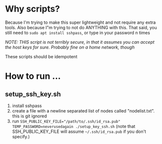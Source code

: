 # Why scripts?

Because I'm trying to make this super lightweight and not require any extra tools. Also because I"m trying to not do ANYTHING with this.
That said, you still need to `sudo apt install sshpass`, or type in your password n times

*NOTE: THIS script is not terribly secure, in that it assumes you can accept the host keys for sure. Probably fine on a home network, though*

These scripts should be idempotent


# How to run ...

## setup_ssh_key.sh
1) install sshpass
1) create a file with a newline separated list of nodes called "nodelist.txt". this is git ignored
1) run `SSH_PUBLIC_KEY_FILE="/path/to/.ssh/id_rsa.pub" TEMP_PASSWORD=neverusedagain ./setup_key_ssh.sh` (note that SSH_PUBLIC_KEY_FILE will assume `~/.ssh/id_rsa.pub` if you don't specify.)
